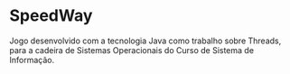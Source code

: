 SpeedWay
========

Jogo desenvolvido com a tecnologia Java como trabalho sobre Threads, para a cadeira de Sistemas Operacionais do Curso de Sistema de Informação.
